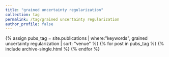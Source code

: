 ```yaml
---
title: "grained uncertainty regularization"
collection: tag
permalink: /tag/grained uncertainty regularization
author_profile: false
---
```

{% assign pubs_tag = site.publications | where:"keywords", grained uncertainty regularization | sort: "venue" %}
{% for post in pubs_tag %}
  {% include archive-single.html %}
{% endfor %}